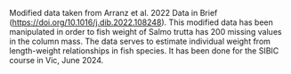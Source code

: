 Modified data taken from Arranz et al. 2022 Data in Brief (https://doi.org/10.1016/j.dib.2022.108248). 
This modified data has been manipulated in order to fish weight of Salmo trutta has 200 missing values in the column mass.
The data serves to estimate individual weight from length-weight relationships in fish species. 
It has been done for the SIBIC course in Vic, June 2024.
